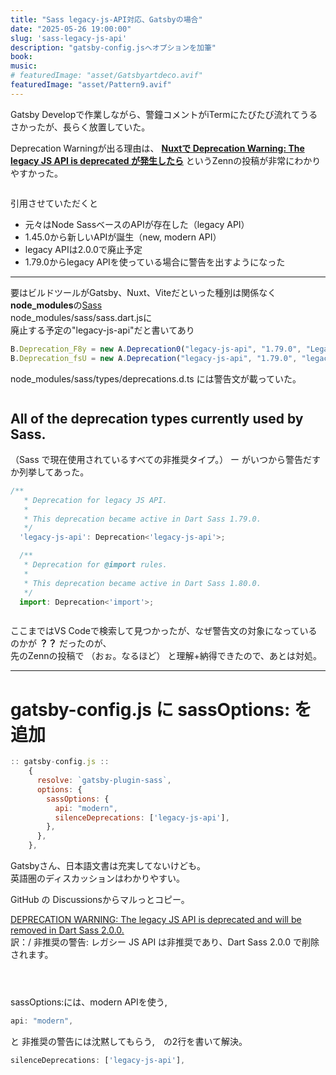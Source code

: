 ```yaml
---
title: "Sass legacy-js-API対応、Gatsbyの場合"
date: "2025-05-26 19:00:00"
slug: 'sass-legacy-js-api'
description: "gatsby-config.jsへオプションを加筆"
book:
music:
# featuredImage: "asset/Gatsbyartdeco.avif"
featuredImage: "asset/Pattern9.avif"
---
```


Gatsby Developで作業しながら、警鐘コメントがiTermにたびたび流れてうるさかったが、長らく放置していた。

Deprecation Warningが出る理由は、 <a href="https://zenn.dev/levtech/articles/1174c95ef81cbb" target="_blank" rel="noopener noreferrer">**Nuxtで Deprecation Warning: The legacy JS API is deprecated が発生したら**</a> というZennの投稿が非常にわかりやすかった。

<span style="display: block;margin-bottom: 2em;"></span>

引用させていただくと

- 元々はNode SassベースのAPIが存在した（legacy API）
- 1.45.0から新しいAPIが誕生（new, modern API）
- legacy APIは2.0.0で廃止予定
- 1.79.0からlegacy APIを使っている場合に警告を出すようになった

<hr>

要はビルドツールがGatsby、Nuxt、Viteだといった種別は関係なく**node_modules**の<a href="https://www.npmjs.com/package/sass" rel="noopener">Sass</a><br>
node_modules/sass/sass.dart.jsに<br>
廃止する予定の"legacy-js-api"だと書いてあり

```js
B.Deprecation_F8y = new A.Deprecation0("legacy-js-api", "1.79.0", "Legacy JS API.", "legacyJsApi");
B.Deprecation_fsU = new A.Deprecation("legacy-js-api", "1.79.0", "legacyJsApi");
```

node_modules/sass/types/deprecations.d.ts には警告文が載っていた。

<span style="display: block;margin-bottom: 3em;"></span>


## All of the deprecation types currently used by Sass.
（Sass で現在使用されているすべての非推奨タイプ。） ー がいつから警告だすか列挙してあった。

```js
/**
   * Deprecation for legacy JS API.
   *
   * This deprecation became active in Dart Sass 1.79.0.
   */
  'legacy-js-api': Deprecation<'legacy-js-api'>;

  /**
   * Deprecation for @import rules.
   *
   * This deprecation became active in Dart Sass 1.80.0.
   */
  import: Deprecation<'import'>;
```

<span style="display: block;margin-bottom: 2em;"></span>

ここまではVS Codeで検索して見つかったが、なぜ警告文の対象になっているのかが <strong>？？</strong> だったのが、<br>
先のZennの投稿で （おぉ。なるほど） と理解+納得できたので、あとは対処。

<hr>

<span style="display: block;margin-bottom: 2em;"></span>


# gatsby-config.js に sassOptions: を追加

<!-- :title=gatsby-config.js -->
```js
:: gatsby-config.js ::
    {
      resolve: `gatsby-plugin-sass`,
      options: {
        sassOptions: {
          api: "modern",
          silenceDeprecations: ['legacy-js-api'],
        },
      },
    },
```

Gatsbyさん、日本語文書は充実してないけども。<br>
英語圏のディスカッションはわかりやすい。

GitHub の Discussionsからマルっとコピー。

<a href="https://github.com/gatsbyjs/gatsby/discussions/39146" target="_blank" rel="noopener noreferrer">DEPRECATION WARNING: The legacy JS API is deprecated 
and will be removed in Dart Sass 2.0.0.</a><br>
訳：/ 非推奨の警告: レガシー JS API は非推奨であり、Dart Sass 2.0.0 で削除されます。




<span style="display: block;margin-bottom: 4em;"></span>

sassOptions:には、modern APIを使う,
```js
api: "modern",
```
と
非推奨の警告には沈黙してもらう,　の2行を書いて解決。

```js
silenceDeprecations: ['legacy-js-api'],
```


